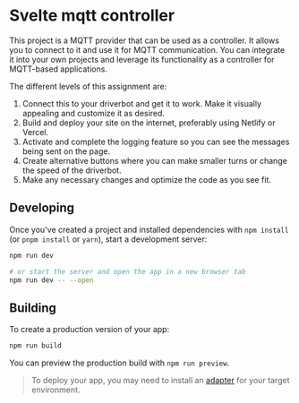# Svelte mqtt controller
This project is a MQTT provider that can be used as a controller. It allows you to connect to it and use it for MQTT communication. You can integrate it into your own projects and leverage its functionality as a controller for MQTT-based applications.

The different levels of this assignment are:
1. Connect this to your driverbot and get it to work. Make it visually appealing and customize it as desired.
2. Build and deploy your site on the internet, preferably using Netlify or Vercel.
3. Activate and complete the logging feature so you can see the messages being sent on the page.
4. Create alternative buttons where you can make smaller turns or change the speed of the driverbot.
5. Make any necessary changes and optimize the code as you see fit.


## Developing

Once you've created a project and installed dependencies with `npm install` (or `pnpm install` or `yarn`), start a development server:

```bash
npm run dev

# or start the server and open the app in a new browser tab
npm run dev -- --open
```

## Building

To create a production version of your app:

```bash
npm run build
```

You can preview the production build with `npm run preview`.

> To deploy your app, you may need to install an [adapter](https://kit.svelte.dev/docs/adapters) for your target environment.
